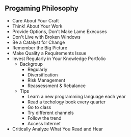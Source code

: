 ## Progaming Philosophy
+ Care About Your Craft
+ Think! About Your Work
+ Provide Options, Don't Make Lame Execuses 
+ Don't Live with Broken Windows
+ Be a Catalyst for Change
+ Remember the Big Picture
+ Make Quality a Requirements Issue
+ Invest Regularly in Your Knowledge Portfolio
    * Backgroup
        * Regularly
        * Diversification
        * Risk Management
        * Reassessment & Rebalance
    * Tips
        * Learn a new programming language each year    
        * Read a techology book every quarter
        * Go to class
        * Try different channels
        * Follow the trend
        * Access Internet
+ Critically Analyze What You Read and Hear
